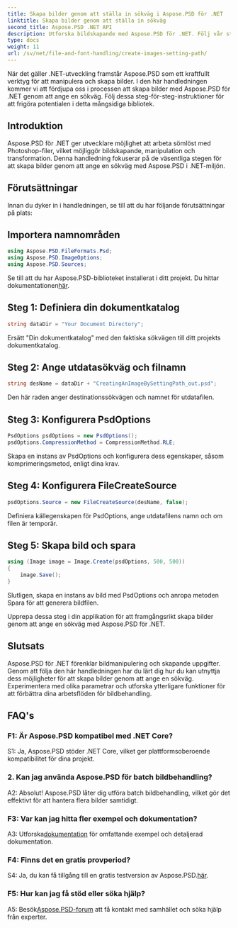 ```yaml
---
title: Skapa bilder genom att ställa in sökväg i Aspose.PSD för .NET
linktitle: Skapa bilder genom att ställa in sökväg
second_title: Aspose.PSD .NET API
description: Utforska bildskapande med Aspose.PSD för .NET. Följ vår steg-för-steg-guide och släpp lös potentialen i detta kraftfulla bibliotek.
type: docs
weight: 11
url: /sv/net/file-and-font-handling/create-images-setting-path/
---
```

När det gäller .NET-utveckling framstår Aspose.PSD som ett kraftfullt verktyg för att manipulera och skapa bilder. I den här handledningen kommer vi att fördjupa oss i processen att skapa bilder med Aspose.PSD för .NET genom att ange en sökväg. Följ dessa steg-för-steg-instruktioner för att frigöra potentialen i detta mångsidiga bibliotek.

## Introduktion

Aspose.PSD för .NET ger utvecklare möjlighet att arbeta sömlöst med Photoshop-filer, vilket möjliggör bildskapande, manipulation och transformation. Denna handledning fokuserar på de väsentliga stegen för att skapa bilder genom att ange en sökväg med Aspose.PSD i .NET-miljön.

## Förutsättningar

Innan du dyker in i handledningen, se till att du har följande förutsättningar på plats:

## Importera namnområden

```csharp
using Aspose.PSD.FileFormats.Psd;
using Aspose.PSD.ImageOptions;
using Aspose.PSD.Sources;
```

Se till att du har Aspose.PSD-biblioteket installerat i ditt projekt. Du hittar dokumentationen[här](https://reference.aspose.com/psd/net/).

## Steg 1: Definiera din dokumentkatalog

```csharp
string dataDir = "Your Document Directory";
```

Ersätt "Din dokumentkatalog" med den faktiska sökvägen till ditt projekts dokumentkatalog.

## Steg 2: Ange utdatasökväg och filnamn

```csharp
string desName = dataDir + "CreatingAnImageBySettingPath_out.psd";
```

Den här raden anger destinationssökvägen och namnet för utdatafilen.

## Steg 3: Konfigurera PsdOptions

```csharp
PsdOptions psdOptions = new PsdOptions();
psdOptions.CompressionMethod = CompressionMethod.RLE;
```

Skapa en instans av PsdOptions och konfigurera dess egenskaper, såsom komprimeringsmetod, enligt dina krav.

## Steg 4: Konfigurera FileCreateSource

```csharp
psdOptions.Source = new FileCreateSource(desName, false);
```

Definiera källegenskapen för PsdOptions, ange utdatafilens namn och om filen är temporär.

## Steg 5: Skapa bild och spara

```csharp
using (Image image = Image.Create(psdOptions, 500, 500))
{
    image.Save();
}
```

Slutligen, skapa en instans av bild med PsdOptions och anropa metoden Spara för att generera bildfilen.

Upprepa dessa steg i din applikation för att framgångsrikt skapa bilder genom att ange en sökväg med Aspose.PSD för .NET.

## Slutsats

Aspose.PSD för .NET förenklar bildmanipulering och skapande uppgifter. Genom att följa den här handledningen har du lärt dig hur du kan utnyttja dess möjligheter för att skapa bilder genom att ange en sökväg. Experimentera med olika parametrar och utforska ytterligare funktioner för att förbättra dina arbetsflöden för bildbehandling.

## FAQ's

### F1: Är Aspose.PSD kompatibel med .NET Core?

S1: Ja, Aspose.PSD stöder .NET Core, vilket ger plattformsoberoende kompatibilitet för dina projekt.

### 2. Kan jag använda Aspose.PSD för batch bildbehandling?

A2: Absolut! Aspose.PSD låter dig utföra batch bildbehandling, vilket gör det effektivt för att hantera flera bilder samtidigt.

### F3: Var kan jag hitta fler exempel och dokumentation?

 A3: Utforska[dokumentation](https://reference.aspose.com/psd/net/) för omfattande exempel och detaljerad dokumentation.

### F4: Finns det en gratis provperiod?

 S4: Ja, du kan få tillgång till en gratis testversion av Aspose.PSD.[här](https://releases.aspose.com/).

### F5: Hur kan jag få stöd eller söka hjälp?

 A5: Besök[Aspose.PSD-forum](https://forum.aspose.com/c/psd/34) att få kontakt med samhället och söka hjälp från experter.